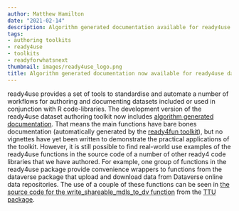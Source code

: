 ```yaml
---
author: Matthew Hamilton
date: "2021-02-14"
description: Algorithm generated documentation available for ready4use data authoring toolkit.
tags:
- authoring toolkits
- ready4use
- toolkits
- readyforwhatsnext
thumbnail: images/ready4use_logo.png
title: Algorithm generated documentation now available for ready4use data authoring toolkit.
---
```


ready4use provides a set of tools to standardise and automate a number of workflows for authoring and documenting datasets included or used in conjunction with R code-libraries.  The development version of the ready4use dataset authoring toolkit now includes [algorithm generated documentation](https://ready4-dev.github.io/ready4use/). That means the main functions have bare bones documentation (automatically generated by the [ready4fun toolkit](../ready4fun-bare-bones/)), but no vignettes have yet been written to demonstrate the practical applications of the toolkit. However, it is still possible to find real-world use examples of the ready4use functions in the source code of a number of other ready4 code libraries that we have authored. For example, one group of functions in the ready4use package provide convenience wrappers to functions from the dataverse package that upload and download data from Dataverse online data repositories. The use of a couple of these functions can be seen in [the source code for the write_shareable_mdls_to_dv function](https://github.com/ready4-dev/TTU/blob/master/R/fn_write.R) from the [TTU package](../../tags/ttu/).



